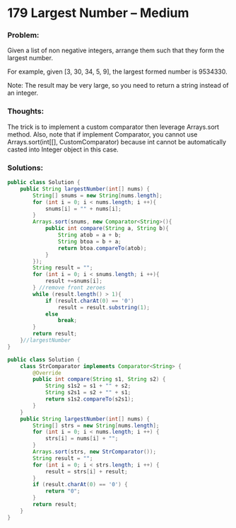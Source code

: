 # 179 Largest Number – Medium

### Problem:
Given a list of non negative integers, arrange them such that they form the largest number.

For example, given [3, 30, 34, 5, 9], the largest formed number is 9534330.

Note: The result may be very large, so you need to return a string instead of an integer.

### Thoughts:
The trick is to implement a custom comparator then leverage Arrays.sort method.
Also, note that if implement Comparator, you cannot use Arrays.sort(int[[], CustomComparator) because int cannot be automatically casted into Integer object in this case.

### Solutions:

```java
public class Solution {
    public String largestNumber(int[] nums) {
        String[] snums = new String[nums.length];
        for (int i = 0; i < nums.length; i ++){
            snums[i] = "" + nums[i];
        } 
        Arrays.sort(snums, new Comparator<String>(){
            public int compare(String a, String b){
                String atob = a + b;
                String btoa = b + a;
                return btoa.compareTo(atob);
            }
        });
        String result = "";
        for (int i = 0; i < snums.length; i ++){ 
            result +=snums[i]; 
        } //remove front zeroes 
        while (result.length() > 1){
            if (result.charAt(0) == '0')
                result = result.substring(1);
            else
                break;
        }
        return result;
    }//largestNumber
}
```

```java
public class Solution {
    class StrComparator implements Comparator<String> {
        @Override
        public int compare(String s1, String s2) {
            String s1s2 = s1 + "" + s2;
            String s2s1 = s2 + "" + s1;
            return s1s2.compareTo(s2s1);
        }
    }
    public String largestNumber(int[] nums) {
        String[] strs = new String[nums.length];
        for (int i = 0; i < nums.length; i ++) {
            strs[i] = nums[i] + "";
        }
        Arrays.sort(strs, new StrComparator());
        String result = "";
        for (int i = 0; i < strs.length; i ++) {
            result = strs[i] + result;
        }
        if (result.charAt(0) == '0') {
            return "0";
        }
        return result;
    }
}

```